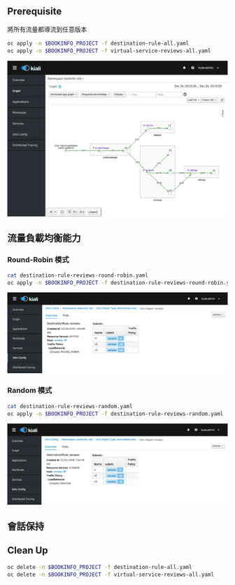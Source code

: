 ## Prerequisite

將所有流量都導流到任意版本

```bash
oc apply -n $BOOKINFO_PROJECT -f destination-rule-all.yaml
oc apply -n $BOOKINFO_PROJECT -f virtual-service-reviews-all.yaml
```

![](../images/05-all-traffic-pass.png)

## 流量負載均衡能力

### Round-Robin 模式

```bash
cat destination-rule-reviews-round-robin.yaml
oc apply -n $BOOKINFO_PROJECT -f destination-rule-reviews-round-robin.yaml
```

![](../images/05-government-rr.png)

### Random 模式

```bash
cat destination-rule-reviews-random.yaml
oc apply -n $BOOKINFO_PROJECT -f destination-rule-reviews-random.yaml
```

![](../images/05-government-random.png)

## 會話保持





## Clean Up
```bash
oc delete -n $BOOKINFO_PROJECT -f destination-rule-all.yaml
oc delete -n $BOOKINFO_PROJECT -f virtual-service-reviews-all.yaml
```